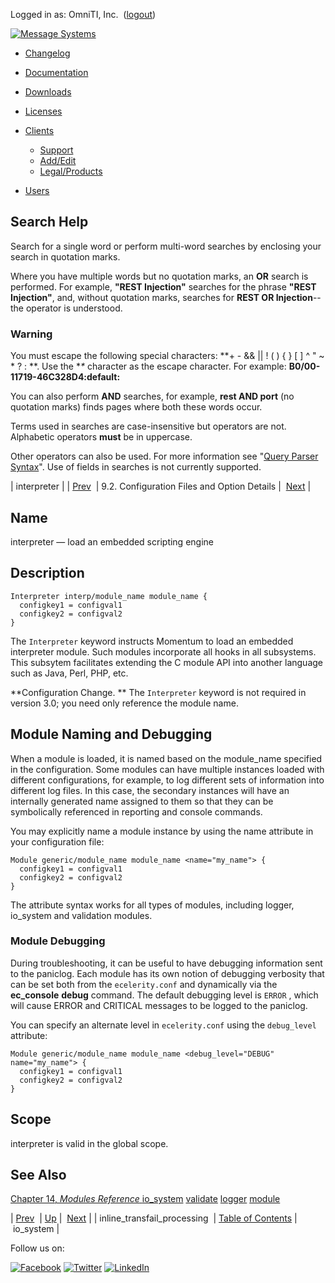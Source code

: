 Logged in as: OmniTI, Inc.  ([logout](https://support.messagesystems.com/logout.php))

[![Message Systems](https://support.messagesystems.com/images/ms-white205.png)](https://support.messagesystems.com/start.php) 

*   [Changelog](https://support.messagesystems.com/start.php?show=changelog)
*   [Documentation](https://support.messagesystems.com/docs/)
*   [Downloads](https://support.messagesystems.com/start.php)

*   [Licenses](https://support.messagesystems.com/license_summary.php)
*   <a href="">Clients</a>
    *   [Support](https://support.messagesystems.com/cs.php)
    *   [Add/Edit](https://support.messagesystems.com/edit_client.php)
    *   [Legal/Products](https://support.messagesystems.com/edit_products.php)
*   [Users](https://support.messagesystems.com/edit_customer.php)

## Search Help

Search for a single word or perform multi-word searches by enclosing your search in quotation marks.

Where you have multiple words but no quotation marks, an **OR** search is performed. For example, **"REST Injection"** searches for the phrase **"REST Injection"**, and, without quotation marks, searches for **REST OR Injection**--the operator is understood.

### Warning

You must escape the following special characters: **+ - && || ! ( ) { } [ ] ^ " ~ * ? : \**. Use the **\** character as the escape character. For example: **B0/00-11719-46C328D4\:default\:**

You can also perform **AND** searches, for example, **rest AND port** (no quotation marks) finds pages where both these words occur.

Terms used in searches are case-insensitive but operators are not. Alphabetic operators **must** be in uppercase.

Other operators can also be used. For more information see "[Query Parser Syntax](https://lucene.apache.org/core/old_versioned_docs/versions/3_0_0/queryparsersyntax.html)". Use of fields in searches is not currently supported.

| interpreter |
| [Prev](conf.ref.inline_transfail_processing.php)  | 9.2. Configuration Files and Option Details |  [Next](conf.ref.io_system.php) |

<a name="conf.ref.interpreter"></a>
## Name

interpreter — load an embedded scripting engine

<a name="idp5352848"></a>
## Description

```
Interpreter interp/module_name module_name {
  configkey1 = configval1
  configkey2 = configval2
}
```

The `Interpreter` keyword instructs Momentum to load an embedded interpreter module. Such modules incorporate all hooks in all subsystems. This subsytem facilitates extending the C module API into another language such as Java, Perl, PHP, etc.

**Configuration Change. ** The `Interpreter` keyword is not required in version 3.0; you need only reference the module name.

<a name="idp5358304"></a>
## Module Naming and Debugging

When a module is loaded, it is named based on the module_name specified in the configuration. Some modules can have multiple instances loaded with different configurations, for example, to log different sets of information into different log files. In this case, the secondary instances will have an internally generated name assigned to them so that they can be symbolically referenced in reporting and console commands.

You may explicitly name a module instance by using the name attribute in your configuration file:

```
Module generic/module_name module_name <name="my_name"> {
  configkey1 = configval1
  configkey2 = configval2
}
```

The attribute syntax works for all types of modules, including logger, io_system and validation modules.

### Module Debugging

During troubleshooting, it can be useful to have debugging information sent to the paniclog. Each module has its own notion of debugging verbosity that can be set both from the `ecelerity.conf` and dynamically via the **ec_console** **debug** command. The default debugging level is `ERROR` , which will cause ERROR and CRITICAL messages to be logged to the paniclog.

You can specify an alternate level in `ecelerity.conf` using the `debug_level` attribute:

```
Module generic/module_name module_name <debug_level="DEBUG" name="my_name"> {
  configkey1 = configval1
  configkey2 = configval2
}
```
<a name="idp5368208"></a>
## Scope

interpreter is valid in the global scope.

<a name="idp5369808"></a>
## See Also

[Chapter 14, *Modules Reference*          ](modules.php "Chapter 14. Modules Reference") [io_system](conf.ref.io_system.php "io_system") [validate](conf.ref.validate.php "validate") [logger](conf.ref.logger.php "logger") [module](conf.ref.module.php "module")

| [Prev](conf.ref.inline_transfail_processing.php)  | [Up](conf.ref.files.php) |  [Next](conf.ref.io_system.php) |
| inline_transfail_processing  | [Table of Contents](index.php) |  io_system |

Follow us on:

[![Facebook](https://support.messagesystems.com/images/icon-facebook.png)](http://www.facebook.com/messagesystems) [![Twitter](https://support.messagesystems.com/images/icon-twitter.png)](http://twitter.com/#!/MessageSystems) [![LinkedIn](https://support.messagesystems.com/images/icon-linkedin.png)](http://www.linkedin.com/company/message-systems)